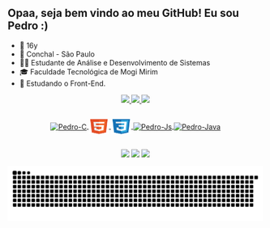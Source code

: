 ## Opaa, seja bem vindo ao meu GitHub! Eu sou Pedro :)

- 🌊 16y
- 🌇 Conchal - São Paulo
- 🐱‍👤 Estudante de Análise e Desenvolvimento de Sistemas
- 🎓 Faculdade Tecnológica de Mogi Mirim
- 📘 Estudando o Front-End.

<div align="center">
  <a href="https://github.com/PedroHMoreno">
  <img height="180em" src="https://github-readme-stats.vercel.app/api?username=PedroHMoreno&show_icons=true&theme=tokyonight&include_all_commits=true&count_private=true"/>
  <img height="180em" src="https://github-readme-stats.vercel.app/api/top-langs/?username=PedroHMoreno&layout=compact&langs_count=7&theme=tokyonight"/>
  <img src="https://user-images.githubusercontent.com/70382532/138322189-2db8df52-9dcb-40a0-88a8-c365466bd33d.gif"/>
    
  ##

  <img align="center" alt="Pedro-C" height="30" width="40" src="https://cdn.jsdelivr.net/gh/devicons/devicon/icons/c/c-original.svg">
  <img align="center" alt="Pedro-HTML" height="30" width="40" src="https://raw.githubusercontent.com/devicons/devicon/master/icons/html5/html5-original.svg">
  <img align="center" alt="Pedro-CSS" height="30" width="40" src="https://raw.githubusercontent.com/devicons/devicon/master/icons/css3/css3-original.svg">
  <img align="center" alt="Pedro-Js" height="30" width="40" src="https://cdn.jsdelivr.net/gh/devicons/devicon/icons/javascript/javascript-original.svg">
  <img align="center" alt="Pedro-Java" height="30" width="40" src="https://cdn.jsdelivr.net/gh/devicons/devicon/icons/java/java-original.svg">
    
  ##
  
  <a href="https://instagram.com/phmorenoo" target="blank"><img src="https://img.shields.io/badge/-Instagram-%23E4405F?style=for-the-badge&logo=instagram&logoColor=white" target="_blank"></a>
  <a href = "mailto:pedro.moreno@fatec.sp.gov"><img src="https://img.shields.io/badge/Microsoft_Outlook-0078D4?style=for-the-badge&logo=microsoft-outlook&logoColor=white" target="_blank"></a>
  <a href="https://www.linkedin.com/in/pedrohmoreno/" target="blank"><img src="https://img.shields.io/badge/-LinkedIn-%230077B5?style=for-the-badge&logo=linkedin&logoColor=white" target="_blank"></a> 
 
  ![Snake animation](https://github.com/PedroHMoreno/PedroHMoreno/blob/output/github-contribution-grid-snake.svg)
    
